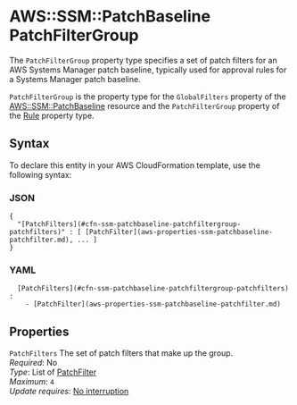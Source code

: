# AWS::SSM::PatchBaseline PatchFilterGroup<a name="aws-properties-ssm-patchbaseline-patchfiltergroup"></a>

The `PatchFilterGroup` property type specifies a set of patch filters for an AWS Systems Manager patch baseline, typically used for approval rules for a Systems Manager patch baseline\.

 `PatchFilterGroup` is the property type for the `GlobalFilters` property of the [AWS::SSM::PatchBaseline](https://docs.aws.amazon.com/AWSCloudFormation/latest/UserGuide/aws-resource-ssm-patchbaseline.html) resource and the `PatchFilterGroup` property of the [Rule](https://docs.aws.amazon.com/AWSCloudFormation/latest/UserGuide/aws-properties-ssm-patchbaseline-rule.html) property type\.

## Syntax<a name="aws-properties-ssm-patchbaseline-patchfiltergroup-syntax"></a>

To declare this entity in your AWS CloudFormation template, use the following syntax:

### JSON<a name="aws-properties-ssm-patchbaseline-patchfiltergroup-syntax.json"></a>

```
{
  "[PatchFilters](#cfn-ssm-patchbaseline-patchfiltergroup-patchfilters)" : [ [PatchFilter](aws-properties-ssm-patchbaseline-patchfilter.md), ... ]
}
```

### YAML<a name="aws-properties-ssm-patchbaseline-patchfiltergroup-syntax.yaml"></a>

```
﻿  [PatchFilters](#cfn-ssm-patchbaseline-patchfiltergroup-patchfilters) : 
    - [PatchFilter](aws-properties-ssm-patchbaseline-patchfilter.md)
```

## Properties<a name="aws-properties-ssm-patchbaseline-patchfiltergroup-properties"></a>

`PatchFilters`  <a name="cfn-ssm-patchbaseline-patchfiltergroup-patchfilters"></a>
The set of patch filters that make up the group\.  
*Required*: No  
*Type*: List of [PatchFilter](aws-properties-ssm-patchbaseline-patchfilter.md)  
*Maximum*: `4`  
*Update requires*: [No interruption](https://docs.aws.amazon.com/AWSCloudFormation/latest/UserGuide/using-cfn-updating-stacks-update-behaviors.html#update-no-interrupt)